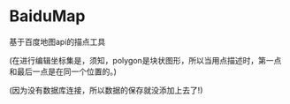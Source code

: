 BaiduMap
========

基于百度地图api的描点工具

(在进行编辑坐标集是，须知，polygon是块状图形，所以当用点描述时，第一点和最后一点是在同一个位置的。)

(因为没有数据库连接，所以数据的保存就没添加上去了!)


